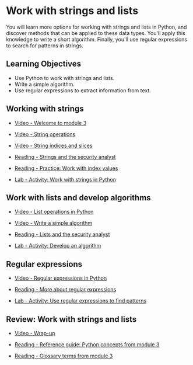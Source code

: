 # Work with strings and lists

You will learn more options for working with strings and lists in Python, and discover methods that can be applied to these data types. You'll apply this knowledge to write a short algorithm. Finally, you'll use regular expressions to search for patterns in strings.

## Learning Objectives

- Use Python to work with strings and lists.
- Write a simple algorithm.
- Use regular expressions to extract information from text.

## Working with strings

- [Video - Welcome to module 3](https://www.coursera.org/learn/automate-cybersecurity-tasks-with-python/lecture/PgPK3/welcome-to-module-3)

- [Video - String operations](https://www.coursera.org/learn/automate-cybersecurity-tasks-with-python/lecture/AX50p/string-operations)

- [Video - String indices and slices](https://www.coursera.org/learn/automate-cybersecurity-tasks-with-python/lecture/vUiLR/string-indices-and-slices)

- [Reading - Strings and the security analyst](https://www.coursera.org/learn/automate-cybersecurity-tasks-with-python/supplement/RQdd0/strings-and-the-security-analyst)

- [Reading - Practice: Work with index values](https://d10o6em2qtnr4q.cloudfront.net/assets/16aa84659ce24c5ab5a342aab646baf1/tmp/S29BP027-python-strings-en/index.html)

- [Lab - Activity: Work with strings in Python](./Labs/Exemplar_Work%20with%20strings%20in%20Python.ipynb)

## Work with lists and develop algorithms

- [Video - List operations in Python](https://www.coursera.org/learn/automate-cybersecurity-tasks-with-python/lecture/NoWMU/list-operations-in-python)

- [Video - Write a simple algorithm](https://www.coursera.org/learn/automate-cybersecurity-tasks-with-python/lecture/Uw1RL/write-a-simple-algorithm)

- [Reading - Lists and the security analyst](https://www.coursera.org/learn/automate-cybersecurity-tasks-with-python/supplement/Sz4s5/lists-and-the-security-analyst)

- [Lab - Activity: Develop an algorithm](./Labs/Exemplar_Develop%20an%20algorithm.ipynb)

## Regular expressions

- [Video - Regular expressions in Python](https://www.coursera.org/learn/automate-cybersecurity-tasks-with-python/lecture/IbWIE/regular-expressions-in-python)

- [Reading - More about regular expressions](https://www.coursera.org/learn/automate-cybersecurity-tasks-with-python/supplement/lz2mi/more-about-regular-expressions)

- [Lab - Activity: Use regular expressions to find patterns](./Labs/Exemplar_Use%20regular%20expressions%20to%20find%20patterns.ipynb)

## Review: Work with strings and lists

- [Video - Wrap-up](https://www.coursera.org/learn/automate-cybersecurity-tasks-with-python/lecture/8M1tm/wrap-up)

- [Reading - Reference guide: Python concepts from module 3](https://docs.google.com/document/d/1oV8kEVwJW_qYR9yeGxHegsE2TBZrCtNJ71ScyMu8JFo/template/preview?resourcekey=0-VHG81a_2c9P0wYVNmrY92g)

- [Reading - Glossary terms from module 3](https://www.coursera.org/learn/automate-cybersecurity-tasks-with-python/supplement/9CF42/glossary-terms-from-module-3)